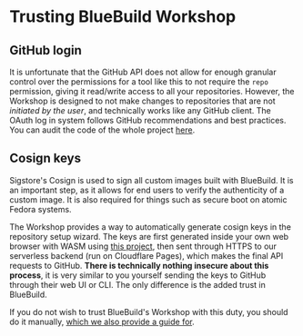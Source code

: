 # Trusting BlueBuild Workshop

## GitHub login

It is unfortunate that the GitHub API does not allow for enough granular control over the permissions for a tool like this to not require the `repo` permission, giving it read/write access to all your repositories. However, the Workshop is designed to not make changes to repositories that are not _initiated by the user_, and technically works like any GitHub client. The OAuth log in system follows GitHub recommendations and best practices. You can audit the code of the whole project [here](https://github.com/blue-build/workshop).

## Cosign keys

Sigstore's Cosign is used to sign all custom images built with BlueBuild. It is an important step, as it allows for end users to verify the authenticity of a custom image. It is also required for things such as secure boot on atomic Fedora systems.

The Workshop provides a way to automatically generate cosign keys in the repository setup wizard. The keys are first generated inside your own web browser with WASM using [this project](https://github.com/blue-build/wasm-cosign-keygen), then sent through HTTPS to our serverless backend (run on Cloudflare Pages), which makes the final API requests to GitHub. **There is technically nothing insecure about this process**, it is very similar to you yourself sending the keys to GitHub through their web UI or CLI. The only difference is the added trust in BlueBuild.

If you do not wish to trust BlueBuild's Workshop with this duty, you should do it manually, [which we also provide a guide for](https://blue-build.org/how-to/cosign/).
